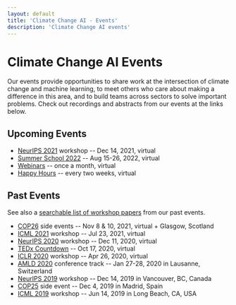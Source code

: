 ```yaml
---
layout: default
title: 'Climate Change AI - Events'
description: 'Climate Change AI events'
---
```


# Climate Change AI Events

Our events provide opportunities to share work at the intersection of climate change and machine learning, to meet others who care about making a difference in this area, and to build teams across sectors to solve important problems. Check out recordings and abstracts from our events at the links below.

## Upcoming Events

* [NeurIPS 2021](/events/neurips2021) workshop -- Dec 14, 2021, virtual
* [Summer School 2022](/events/summer_school2022) -- Aug 15-26, 2022, virtual
* [Webinars](/webinars) -- once a month, virtual
* [Happy Hours](/events/happy_hour) -- every two weeks, virtual

## Past Events

See also a [searchable list of workshop papers](/papers) from our past events.

* [COP26](/events/cop26) side events -- Nov 8 & 10, 2021, virtual + Glasgow, Scotland
* [ICML 2021](/events/icml2021) workshop -- Jul 23, 2021, virtual
* [NeurIPS 2020](/events/neurips2020) workshop -- Dec 11, 2020, virtual
* [TEDx Countdown](/events/tedx) -- Oct 17, 2020, virtual
* [ICLR 2020](/events/iclr2020) workshop -- Apr 26, 2020, virtual
* [AMLD 2020](/events/amld2020) conference track -- Jan 27-28, 2020 in Lausanne, Switzerland
* [NeurIPS 2019](/events/neurips2019) workshop -- Dec 14, 2019 in Vancouver, BC, Canada
* [COP25](/events/cop25) side event -- Dec 4, 2019 in Madrid, Spain
* [ICML 2019](/events/icml2019) workshop -- Jun 14, 2019 in Long Beach, CA, USA
